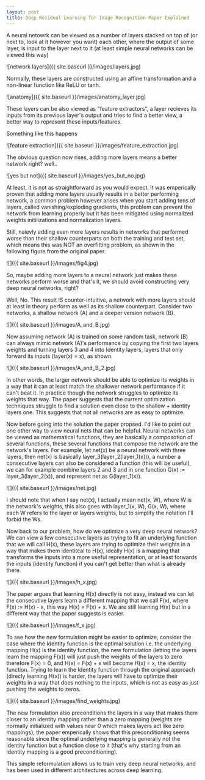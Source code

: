 ```yaml
---
layout: post
title: Deep Residual Learning for Image Recognition Paper Explained
---
```


A neural netowrk can be viewed as a number of layers stacked on top of (or next to, look at it however you want) each other, where the output of some layer, is input to the layer next to it (at least simple neural networks can be viewed this way)

![network layers]({{ site.baseurl }}/images/layers.jpg)

Normally, these layers are constructed using an affine transformation and a non-linear function like ReLU or tanh.

![anatomy]({{ site.baseurl }}/images/anatomy_layer.jpg)

These layers can be also viewed as "feature extractors", a layer recieves its  inputs from its previous layer's output and tries to find a better view, a better way to represent these inputs/features.

Something like this happens

![feature extraction]({{ site.baseurl }}/images/feature_extraction.jpg)

The obvious question now rises, adding more layers means a better network right? well..

![yes but not]({{ site.baseurl }}/images/yes_but_no.jpg)

At least, it is not as straightforward as you would expect.
It was emperically proven that adding more layers usually results in a better performing network, a common problem however arises when you start adding tens of layers, called vanishing/exploding gradients, this problem can prevent the network from learning properly but it has been mitigated using normalized weights initilizations and normalization layers.

Still, naievly adding even more layers results in networks that performed worse than their shallow counterparts on both the training and test set, which means this was NOT an overfitting problem, as shown in the following figure from the original paper.

![]({{ site.baseurl }}/images/fig4.jpg)

So, maybe adding more layers to a neural network just makes these networks perform worse and that's it, we should avoid constructing very deep neural networks, right?

Well, No. This result IS counter-intuitive, a network with more layers should at least in theory perform as well as its shallow counterpart. Consider two networks, a shallow network (A) and a deeper version network (B).

![]({{ site.baseurl }}/images/A_and_B.jpg)

Now assuming network (A) is trained on some random task, network (B) can always mimic network (A)'s performance by copying the first two layers weights and turning layers 3 and 4 into Identity layers, layers that only forward its inputs (layer(x) = x), as shown.

![]({{ site.baseurl }}/images/A_and_B_2.jpg)

In other words, the larger network should be able to optimize its weights in a way that it can at least match the shallower network performance if it can't beat it. In practice though the network struggles to optimize its weights that way. The paper suggests that the current optimization techniques struggle to find a solution even close to the shallow + identity layers one. This suggests that not all networks are as easy to optimize.

Now before going into the solution the paper propsed. I'd like to point out one other way to view neural nets that can be helpful. Neural networks can be viewed as mathematical functions, they are basically a composotion of several functions, these several functions that compose the network are the network's layers. For example, let net(x) be a neural network with three layers, then net(x) is basically layer_3(layer_2(layer_1(x))), a number a consecutive layers can also be considered a function (this will be useful), we can for example combine layers 2 and 3 and in one function G(x) := layer_3(layer_2(x)), and represent net as G(layer_1(x)).

![]({{ site.baseurl }}/images/net.jpg)

I should note that when I say net(x), I actually mean net(x, W), where W is the network's weights, this also goes with layer_1(x, W), G(x, W), where each W refers to the layer or layers weights, but to simplify the notation I'll forbid the Ws.

Now back to our problem, how do we optimize a very deep neural network? We can view a few consecutive layers as trying to fit an underlying function that we will call H(x), these layers are trying to optimize their weights in a way that makes them identitcal to H(x), ideally H(x) is a mapping that transforms the inputs into a more useful representation, or at least forwards the inputs (identity function) if you can't get better than what is already there.

![]({{ site.baseurl }}/images/h_x.jpg)


The paper argues that learning H(x) directly is not easy, instead we can let the consecutive layers learn a different mapping that we call F(x), where F(x) := H(x) - x, this way H(x) = F(x) + x. We are still learning H(x) but in a different way that the paper suggests is easier.

![]({{ site.baseurl }}/images/f_x.jpg)

To see how the new formulation might be easier to optimize, consider the case where the Identity function is the optimal solution i.e. the underlying mapping H(x) is the identity function, the new formulation (letting the layers learn the mapping F(x)) will just push the weights of the layers to zero therefore F(x) = 0, and H(x) = F(x) + x will become H(x) = x, the identity function. Trying to learn the Identity function through the original approach (direcly learning H(x)) is harder, the layers will have to optimize their weights in a way that does nothing to the inputs, which is not as easy as just pushing the weights to zeros.

![]({{ site.baseurl }}/images/find_weights.jpg)

The new formulation also preconditions the layers in a way that makes them closer to an identity mapping rather than a zero mapping (weights are normally initialized with values near 0 which makes layers act like zero mappings), the paper emperically shows that this preconditioning seems reasonable since the optimal underlying mapping is generally not the identity function but a function close to it (that's why starting from an identity mapping is a good preconditioning).


This simple reformulation allows us to train very deep neural networks, and has been used in different architectures across deep learning. 